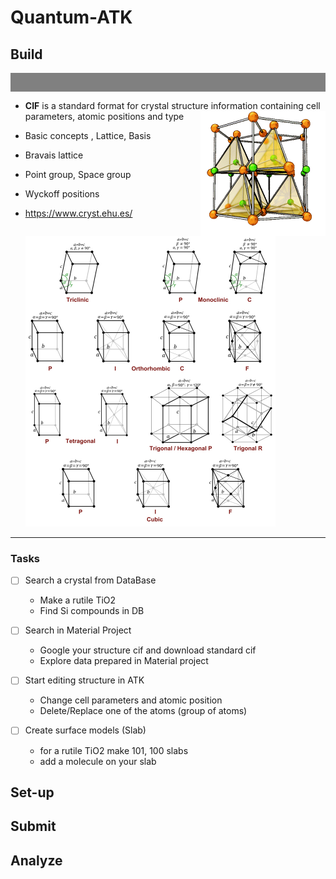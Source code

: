 



# Quantum-ATK



## Build

<div style="height:30px; background-color:gray;" ></div>

- **CIF** is a standard format for crystal structure information containing cell parameters, atomic positions and type   <img style="float: right; height:200px" src="./images/Animation.gif">
- Basic concepts , Lattice, Basis 

- Bravais lattice 
-  Point group, Space group
-  Wyckoff positions

- https://www.cryst.ehu.es/

  

  <img src="images/bravais-en.jpg" alt="drawing" style="width:400px;"/>



--------------------

### Tasks

- [ ] Search a crystal from DataBase

  - Make a rutile TiO2 
  - Find Si compounds in DB

- [ ] Search in Material Project

  - Google your structure cif and download standard cif
  - Explore data prepared in Material project

- [ ] Start editing structure in ATK

  - Change cell parameters and atomic position
  - Delete/Replace one of the atoms (group of atoms)

- [ ] Create surface models (Slab)

  - for a rutile TiO2 make 101, 100 slabs
  - add a molecule on your slab

  

## Set-up





## Submit



## Analyze

